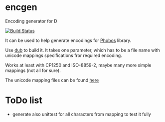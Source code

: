 # encgen
Encoding generator for D

[![Build Status](https://travis-ci.org/chalucha/encgen.svg?branch=master)](https://travis-ci.org/chalucha/encgen)

It can be used to help generate encodings for [Phobos](https://github.com/D-Programming-Language/phobos/blob/master/std/encoding.d) library.

Use [dub](https://github.com/D-Programming-Language/dub) to build it.
It takes one parameter, which has to be a file name with unicode mappings specifications fror required encoding.

Works at least with CP1250 and ISO-8859-2, maybe many more simple mappings (not all for sure).

The unicode mapping files can be found [here](ftp://ftp.unicode.org/Public/MAPPINGS/)

# ToDo list
- generate also unittest for all characters from mapping to test it fully
